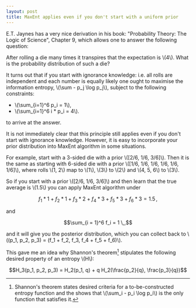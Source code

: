 ```yaml
---
layout: post
title: MaxEnt applies even if you don't start with a uniform prior
---
```


E.T. Jaynes has a very nice derivation in his book: "Probability Theory: The
Logic of Science", Chapter 9, which allows one to answer the following
question:

After rolling a die many times it transpires that the expectation is \\(4\\).
What is the probability distribution of such a die?

It turns out that if you start with ignorance knowledge: i.e. all rolls
are independent and each number is equally likely one ought to maximise
the information entropy, \\(\sum - p_j \log p_j\\), subject to the following
constraints:

* \\(\sum_{i=1}^6 p_i = 1\\),
* \\(\sum_{i=1}^6 i * p_i = 4\\).

to arrive at the answer.

It is not immediately clear that this principle still applies even if you don't
start with ignorance knowledge. However, it is easy to incorporate your prior
distribution into MaxEnt algorithm in some situations.

For example, start with a 3-sided die with a prior \\([2/6, 1/6, 3/6]\\). Then
it is the same as starting with 6-sided die with a prior \\([1/6, 1/6, 1/6, 1/6,
1/6, 1/6]\\), where rolls \\(1, 2\\) map to  \\(1\\), \\(3\\) to \\(2\\) and
\\(4, 5, 6\\) to \\(3\\).

So if you start with a prior \\([2/6, 1/6, 3/6]\\) and then learn that the true
average is \\(1.5\\) you can apply MaxEnt algorithm under

$$f_1 * 1 + f_2 * 1 + f_3 * 2 + f_4 * 3 + f_5 * 3 + f_6 * 3 = 1.5 \,,$$

and

$$\sum_{i = 1}^6 f_i = 1 \,,$$

and it will give you the posterior distribution, which you can collect
back to \\((p_1, p_2, p_3)  = (f_1 + f_2, f_3, f_4 + f_5 + f_6)\\).

This gave me an idea why Shannon's theorem[^1] stipulates the following desired
property of an entropy \\(H\\):

$$H_3(p_1, p_2, p_3) = H_2(p_1, q) + q H_2(\frac{p_2}{q}, \frac{p_3}{q})$$

[^1]:
    Shannon's theorem states desired criteria for a to-be-constructed entropy
    function and the shows that \\(\sum_i - p_i \log p_i\\) is the only function
    that satisfies it.
